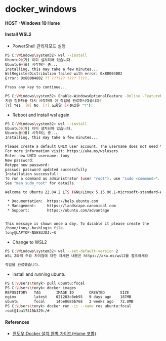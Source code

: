 # docker_windows

#### HOST : Windows 10 Home
#### Install WSL2

* PowerShell 관리자모드 실행
```bash
PS C:\Windows\system32> wsl --install
Ubuntu이(가) 이미 설치되어 있습니다.
Ubuntu을(를) 시작하는 중...
Installing, this may take a few minutes...
WslRegisterDistribution failed with error: 0x80004002
Error: 0x80004002 ?? ?????? ???? ????.

Press any key to continue...

PS C:\Windows\system32> Enable-WindowsOptionalFeature -Online -FeatureName Microsoft-Windows-Subsystem-Linux
지금 컴퓨터를 다시 시작하여 이 작업을 완료하시겠습니까?
[Y] Yes  [N] No  [?] 도움말 (기본값은 "Y"):
```

* Reboot and install wsl again

```bash
PS C:\Windows\system32> wsl --install
Ubuntu이(가) 이미 설치되어 있습니다.
Ubuntu을(를) 시작하는 중...
Installing, this may take a few minutes...

Please create a default UNIX user account. The username does not need to match your Windows username.
For more information visit: https://aka.ms/wslusers
Enter new UNIX username: tony
New password:
Retype new password:
passwd: password updated successfully
Installation successful!
To run a command as administrator (user "root"), use "sudo <command>".
See "man sudo_root" for details.

Welcome to Ubuntu 22.04.2 LTS (GNU/Linux 5.15.90.1-microsoft-standard-WSL2 x86_64)

 * Documentation:  https://help.ubuntu.com
 * Management:     https://landscape.canonical.com
 * Support:        https://ubuntu.com/advantage


This message is shown once a day. To disable it please create the
/home/tony/.hushlogin file.
tony@LAPTOP-NSESUJOJ:~$
```

* Change to WSL2
```bash
PS C:\Windows\system32> wsl --set-default-version 2
WSL 2와의 주요 차이점에 대한 자세한 내용은 https://aka.ms/wsl2를 참조하세요

작업을 완료했습니다.
```

* install and running ubuntu
```bash
PS C:\Users\tonyk> pull ubuntu:focal
PS C:\Users\tonyk> docker images
REPOSITORY   TAG       IMAGE ID       CREATED       SIZE
nginx        latest    021283c8eb95   9 days ago    187MB
ubuntu       focal     14be0685b768   2 weeks ago   72.8MB
PS C:\Users\tonyk> docker run -it --name ros ubuntu:focal
root@1ba17315b329:/#
```

#### References
* [윈도우 Docker 설치 완벽 가이드(Home 포함)](https://www.lainyzine.com/ko/article/a-complete-guide-to-how-to-install-docker-desktop-on-windows-10/)

